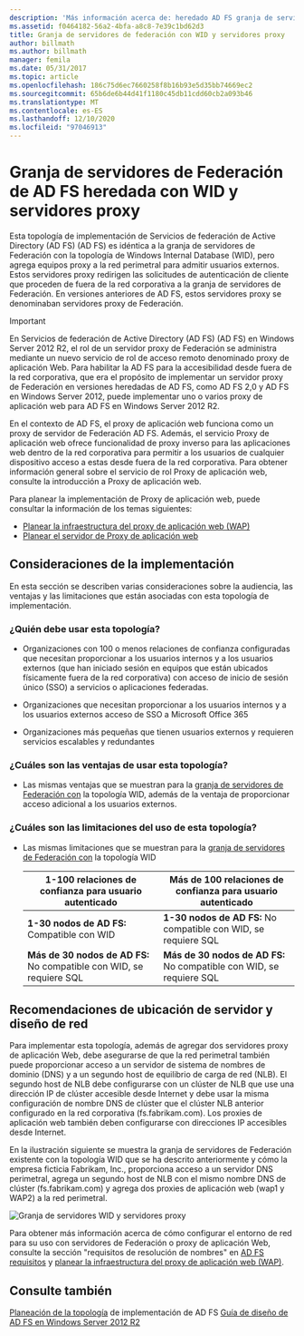 ```yaml
---
description: 'Más información acerca de: heredado AD FS granja de servidores de Federación con WID y servidores proxy'
ms.assetid: f0464182-56a2-4bfa-a8c8-7e39c1bd62d3
title: Granja de servidores de federación con WID y servidores proxy
author: billmath
ms.author: billmath
manager: femila
ms.date: 05/31/2017
ms.topic: article
ms.openlocfilehash: 186c75d6ec7660258f8b16b93e5d35bb74669ec2
ms.sourcegitcommit: 65b6de6b44d41f1180c45db11cdd60cb2a093b46
ms.translationtype: MT
ms.contentlocale: es-ES
ms.lasthandoff: 12/10/2020
ms.locfileid: "97046913"
---
```

# <a name="legacy-ad-fs-federation-server-farm-using-wid-and-proxies"></a>Granja de servidores de Federación de AD FS heredada con WID y servidores proxy

Esta topología de implementación de Servicios de federación de Active Directory (AD FS) (AD FS) es idéntica a la granja de servidores de Federación con la topología de Windows Internal Database (WID), pero agrega equipos proxy a la red perimetral para admitir usuarios externos. Estos servidores proxy redirigen las solicitudes de autenticación de cliente que proceden de fuera de la red corporativa a la granja de servidores de Federación. En versiones anteriores de AD FS, estos servidores proxy se denominaban servidores proxy de Federación.

> [!IMPORTANT]
> En Servicios de federación de Active Directory (AD FS) (AD FS) en Windows Server 2012 R2, el rol de un servidor proxy de Federación se administra mediante un nuevo servicio de rol de acceso remoto denominado proxy de aplicación Web. Para habilitar la AD FS para la accesibilidad desde fuera de la red corporativa, que era el propósito de implementar un servidor proxy de Federación en versiones heredadas de AD FS, como AD FS 2,0 y AD FS en Windows Server 2012, puede implementar uno o varios proxy de aplicación web para AD FS en Windows Server 2012 R2.
>
> En el contexto de AD FS, el proxy de aplicación web funciona como un proxy de servidor de Federación AD FS. Además, el servicio Proxy de aplicación web ofrece funcionalidad de proxy inverso para las aplicaciones web dentro de la red corporativa para permitir a los usuarios de cualquier dispositivo acceso a estas desde fuera de la red corporativa. Para obtener información general sobre el servicio de rol Proxy de aplicación web, consulte la introducción a Proxy de aplicación web.
>
> Para planear la implementación de Proxy de aplicación web, puede consultar la información de los temas siguientes:
>
> - [Planear la infraestructura del proxy de aplicación web (WAP)](/previous-versions/orphan-topics/ws.11/dn383648(v=ws.11))
> - [Planear el servidor de Proxy de aplicación web](/previous-versions/orphan-topics/ws.11/dn383647(v=ws.11))

## <a name="deployment-considerations"></a>Consideraciones de la implementación
En esta sección se describen varias consideraciones sobre la audiencia, las ventajas y las limitaciones que están asociadas con esta topología de implementación.

### <a name="who-should-use-this-topology"></a>¿Quién debe usar esta topología?

- Organizaciones con 100 o menos relaciones de confianza configuradas que necesitan proporcionar a los usuarios internos y a los usuarios externos (que han iniciado sesión en equipos que están ubicados físicamente fuera de la red corporativa) con acceso de inicio de sesión único (SSO) a servicios o aplicaciones federadas.

- Organizaciones que necesitan proporcionar a los usuarios internos y a los usuarios externos acceso de SSO a Microsoft Office 365

- Organizaciones más pequeñas que tienen usuarios externos y requieren servicios escalables y redundantes

### <a name="what-are-the-benefits-of-using-this-topology"></a>¿Cuáles son las ventajas de usar esta topología?

- Las mismas ventajas que se muestran para la [granja de servidores de Federación con](Federation-Server-Farm-Using-WID.md) la topología WID, además de la ventaja de proporcionar acceso adicional a los usuarios externos.

### <a name="what-are-the-limitations-of-using-this-topology"></a>¿Cuáles son las limitaciones del uso de esta topología?

- Las mismas limitaciones que se muestran para la [granja de servidores de Federación con](Federation-Server-Farm-Using-WID.md) la topología WID

    | 1-100 relaciones de confianza para usuario autenticado | Más de 100 relaciones de confianza para usuario autenticado |
    |--|--|
    | **1-30 nodos de AD FS:** Compatible con WID | **1-30 nodos de AD FS:** No compatible con WID, se requiere SQL |
    | **Más de 30 nodos de AD FS:** No compatible con WID, se requiere SQL | **Más de 30 nodos de AD FS:** No compatible con WID, se requiere SQL |

## <a name="server-placement-and-network-layout-recommendations"></a>Recomendaciones de ubicación de servidor y diseño de red
Para implementar esta topología, además de agregar dos servidores proxy de aplicación Web, debe asegurarse de que la red perimetral también puede proporcionar acceso a un servidor de sistema de nombres de dominio (DNS) y a un segundo host de equilibrio de carga de red (NLB). El segundo host de NLB debe configurarse con un clúster de NLB que use una dirección IP de clúster accesible desde Internet y debe usar la misma configuración de nombre DNS de clúster que el clúster NLB anterior configurado en la red corporativa (fs.fabrikam.com). Los proxies de aplicación web también deben configurarse con direcciones IP accesibles desde Internet.

En la ilustración siguiente se muestra la granja de servidores de Federación existente con la topología WID que se ha descrito anteriormente y cómo la empresa ficticia Fabrikam, Inc., proporciona acceso a un servidor DNS perimetral, agrega un segundo host de NLB con el mismo nombre DNS de clúster (fs.fabrikam.com) y agrega dos proxies de aplicación web (wap1 y WAP2) a la red perimetral.

![Granja de servidores WID y servidores proxy](media/WIDFarmADFSBlue.gif)

Para obtener más información acerca de cómo configurar el entorno de red para su uso con servidores de Federación o proxy de aplicación Web, consulte la sección "requisitos de resolución de nombres" en [AD FS requisitos](AD-FS-Requirements.md) y [planear la infraestructura del proxy de aplicación web (WAP)](/previous-versions/orphan-topics/ws.11/dn383648(v=ws.11)).

## <a name="see-also"></a>Consulte también
[Planeación de la topología](Plan-Your-AD-FS-Deployment-Topology.md) 
 de implementación de AD FS [Guía de diseño de AD FS en Windows Server 2012 R2](AD-FS-Design-Guide-in-Windows-Server-2012-R2.md)


